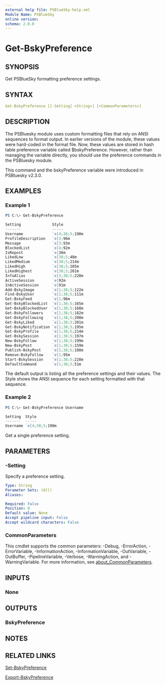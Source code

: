 ```yaml
---
external help file: PSBlueSky-help.xml
Module Name: PSBlueSky
online version:
schema: 2.0.0
---
```


# Get-BskyPreference

## SYNOPSIS

Get PSBlueSky formatting preference settings.

## SYNTAX

```yaml
Get-BskyPreference [[-Setting] <String>] [<CommonParameters>]
```

## DESCRIPTION

The PSBluesky module uses custom formatting files that rely on ANSI sequences to format output. In earlier versions of the module, these values were hard-coded in the format file. Now, these values are stored in hash table preference variable called $bskyPreference. However, rather than managing the variable directly, you should use the preference commands in the PSBluesky module.

This command and the bskyPreference variable were introduced in PSBluesky v2.3.0.

## EXAMPLES

### Example 1

```powershell
PS C:\> Get-BskyPreference

Setting              Style
-------              -----
Username             `e[4;38;5;190m
ProfileDescription   `e[3;96m
Message              `e[3;93m
BlockedList          `e[4;92m
IsRepost             `e[36m
LikedLow             `e[38;5;48m
LikedMedium          `e[38;5;214m
LikedHigh            `e[38;5;105m
LikedHighest         `e[38;5;201m
InfoAlias            `e[3;38;5;220m
ActiveSession        `e[92m
InActiveSession      `e[91m
Add-BskyImage        `e[1;38;5;122m
Find-BskyUser        `e[1;38;5;111m
Get-BskyFeed         `e[1;96m
Get-BskyBlockedList  `e[1;38;5;165m
Get-BskyBlockedUser  `e[1;38;5;168m
Get-BskyFollowers    `e[1;38;5;182m
Get-BskyFollowing    `e[1;38;5;208m
Get-BskyLiked        `e[1;38;5;201m
Get-BskyNotification `e[1;38;5;195m
Get-BskyProfile      `e[1;38;5;214m
Get-BskySession      `e[1;38;5;197m
New-BskyFollow       `e[1;38;5;199m
New-BskyPost         `e[1;38;5;159m
Publish-BskyPost     `e[1;38;5;180m
Remove-BskyFollow    `e[1;95m
Start-BskySession    `e[1;38;5;228m
DefaultCommand       `e[1;38;5;51m
```

The default output is listing all the preference settings and their values. The Style shows the ANSI sequence for each setting formatted with that sequence.

### Example 2

```powershell
PS C:\> Get-BskyPreference Username

Setting  Style
-------  -----
Username `e[4;38;5;190m
```

Get a single preference setting.

## PARAMETERS

### -Setting

Specify a preference setting.

```yaml
Type: String
Parameter Sets: (All)
Aliases:

Required: False
Position: 0
Default value: None
Accept pipeline input: False
Accept wildcard characters: False
```

### CommonParameters

This cmdlet supports the common parameters: -Debug, -ErrorAction, -ErrorVariable, -InformationAction, -InformationVariable, -OutVariable, -OutBuffer, -PipelineVariable, -Verbose, -WarningAction, and -WarningVariable. For more information, see [about_CommonParameters](http://go.microsoft.com/fwlink/?LinkID=113216).

## INPUTS

### None

## OUTPUTS

### BskyPreference

## NOTES

## RELATED LINKS

[Set-BskyPreference](Set-BskyPreference.md)

[Export-BskyPreference](Export-BskyPreference.md)

